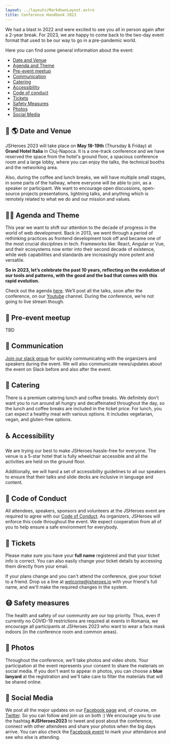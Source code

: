 ```yaml
---
layout: ../layouts/MarkdownLayout.astro
title: Conference Handbook 2023
---
```


We had a blast in 2022 and were excited to see you all in person again after a 2-year break. For 2023, we are happy to come back to the two-day event format that used to be our way to go in a pre-pandemic world.

Here you can find some general information about the event:
- [Date and Venue](#--date-and-venue)
- [Agenda and Theme](#-agenda-and-theme)
- [Pre-event meetup](#-pre-event-meetup)
- [Communication](#-communication)
- [Catering](#-catering)
- [Accessibility](#-accessibility)
- [Code of conduct](#-code-of-conduct)
- [Tickets](#-tickets)
- [Safety Measures](#-safety-measures)
- [Photos](#-photos)
- [Social Media](#-social-media)


## 📆 🌎 Date and Venue 

JSHeroes 2023 will take place on <b>May 18-19th</b> (Thursday & Friday) at <b>Grand Hotel Italia</b> in Cluj-Napoca. It is a one-track conference and we have reserved the space from the hotel's ground floor, a spacious conference room and a large lobby, where you can enjoy the talks, the technical booths and the networking area.

Also, during the coffee and lunch breaks, we will have multiple small stages, in some parts of the hallway, where everyone will be able to join, as a speaker or participant. We want to encourage open discussions, open-source projects presentations, lightning talks, and anything which is remotely related to what we do and our mission and values.


## 📒✨ Agenda and Theme 

This year we want to shift our attention to the decade of progress in the world of web development. Back in 2013, we went through a period of rethinking practices as frontend development took off and became one of the most crucial disciplines in tech. Frameworks like: React, Angular or Vue, and their ecosystems now enter into their second decade of existence, while web capabilities and standards are increasingly more potent and versatile.

<b>So in 2023, let’s celebrate the past 10 years, reflecting on the evolution of our tools and patterns, with the good and the bad that comes with this rapid evolution.</b>

Check out the agenda [here](https://jsheroes.io/#agenda). We’ll post all the talks, soon after the conference, on our [Youtube](https://www.youtube.com/channel/UCeJEpnvZhG-VwGpzrzYLidQ) channel. During the conference, we’re not going to live stream though.


## 🎤 Pre-event meetup
TBD

## 📢 Communication
[Join our slack group](https://join.slack.com/t/js-heroes/shared_invite/zt-7dyi0itf-V~8Z7BUJpFm9ymgHjUwf7A) for quickly communicating with the organizers and speakers during the event. We will also communicate news/updates about the event on Slack before and also after the event.

## 🍎 Catering

There is a premium catering lunch and coffee breaks. We definitely don't want you to run around all hungry and decaffeinated throughout the day, so the lunch and coffee breaks are included in the ticket price. For lunch, you can expect a healthy meal with various options. It includes vegetarian, vegan, and gluten-free options.

## ♿ Accessibility  

We are trying our best to make JSHeroes hassle-free for everyone. The venue is a 5-star hotel that is fully wheelchair accessible and all the activities are held on the ground floor. 

Additionally, we will hand a set of accessibility guidelines to all our speakers to ensure that their talks and slide decks are inclusive in language and content.
 
## 🤝  Code of Conduct  

All attendees, speakers, sponsors and volunteers at the JSHeroes event are required to agree with our [Code of Conduct](https://jsheroes.io/code-of-conduct). As organizers, JSHeroes will enforce this code throughout the event. We expect cooperation from all of you to help ensure a safe environment for everybody.
 
## 🎫 Tickets

Please make sure you have your <b>full name</b> registered and that your ticket info is correct. You can also easily change your ticket details by accessing them directly from your email. 

If your plans change and you can't attend the conference, give your ticket to a friend. Drop us a line at welcome@jsheroes.io with your friend's full name, and we'll make the required changes in the system.

## 😷 Safety measures 

The health and safety of our community are our top priority. Thus, even if currently no COVID-19 restrictions are required at events in Romania, we encourage all participants at JSHeroes 2023 who want to wear a face mask indoors (in the conference room and common areas).


## 📸 Photos

Throughout the conference, we'll take photos and video shots. Your participation at the event represents your consent to share the materials on social media. If you don't want to appear in photos, you can choose a <b>blue lanyard</b> at the registration and we'll take care to filter the materials that will be shared online.


## 🔔 Social Media
We post all the major updates on our [Facebook page](https://jsheroes.us13.list-manage.com/track/click?u=cddb62796e4d8e081f090ef4c&id=d0561fa577&e=9ee7422b32) and, of course, on [Twitter](https://jsheroes.us13.list-manage.com/track/click?u=cddb62796e4d8e081f090ef4c&id=8e9b0fca18&e=9ee7422b32). So you can follow and join us on both :) We encourage you to use the hashtag <b>#JSHeroes2023</b> to tweet and post about the conference, connect with other attendees and share your photos when the big days arrive. You can also check the [Facebook event](https://jsheroes.us13.list-manage.com/track/click?u=cddb62796e4d8e081f090ef4c&id=05b8237c7c&e=9ee7422b32) to mark your attendance and see who else is attending.
